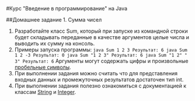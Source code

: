 #Курс "Введение в программирование" на Java

##Домашнее задание 1. Сумма чисел
1. Разработайте класс Sum, который при запуске из командной строки будет складывать переданные в качестве аргументов целые числа и выводить их сумму на консоль.
2. Примеры запуска программы:
    `java Sum 1 2 3
          Результат: 6
     java Sum 1 2 -3
          Результат: 0
     java Sum "1 2 3"
          Результат: 6
     java Sum "1 2" " 3"
          Результат: 6`
   Аргументы могут содержать цифры и произвольные [пробельные символы](https://docs.oracle.com/en/java/javase/11/docs/api/java.base/java/lang/Character.html).
3. При выполнении задания можно считать что для представления входных данных и промежуточных результатов достаточен тип int.
4. При выполнении задания полезно ознакомиться с документацией к классам [String](https://docs.oracle.com/en/java/javase/11/docs/api/java.base/java/lang/String.html) и [Integer](https://docs.oracle.com/en/java/javase/11/docs/api/java.base/java/lang/Integer.html).
